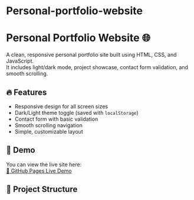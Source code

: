 # Personal-portfolio-website
# Personal Portfolio Website 🌐

A clean, responsive personal portfolio site built using HTML, CSS, and JavaScript.  
It includes light/dark mode, project showcase, contact form validation, and smooth scrolling.

## 🔥 Features

- Responsive design for all screen sizes
- Dark/Light theme toggle (saved with `localStorage`)
- Contact form with basic validation
- Smooth scrolling navigation
- Simple, customizable layout

## 🚀 Demo

You can view the live site here:  
[🔗 GitHub Pages Live Demo](https://your-username.github.io/your-repo-name/)

## 📁 Project Structure

